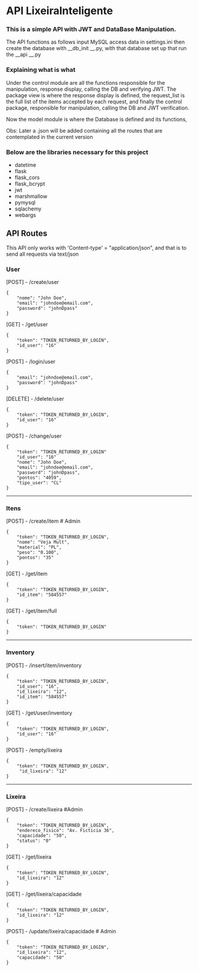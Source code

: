 # API LixeiraInteligente
### This is a simple API with JWT and DataBase Manipulation. 

The API functions as follows input MySQL access data in settings.ini then create the database
with __db_init __.py, with that database set up that run the __api __.py

### Explaining what is what
Under the control module are all the functions responsible for the manipulation, response display, calling the DB and verifying JWT. 
The package view is where the response display is defined, the request_list is the full list of the items accepted by each request,
and finally the control package, responsible for manipulation, calling the DB and JWT verification.

Now the model module is where the Database is defined and its functions, 

Obs: Later a .json will be added containing all the routes that are contemplated in the current version

### Below are the libraries necessary for this project

 - datetime
 - flask
 - flask_cors
 - flask_bcrypt
 - jwt
 - marshmallow
 - pymysql
 - sqlachemy
 - webargs

## API Routes
This API only works with 'Content-type' = "application/json", and that is to send all requests via text/json
### User

[POST] - /create/user

    {
        "nome": "John Doe",
        "email": "johndoe@email.com",
        "password": "johnDpass"
    }

[GET] - /get/user

    {
        "token": "TOKEN_RETURNED_BY_LOGIN",
        "id_user": "16"
    }

[POST] - /login/user

    {
        "email": "johndoe@email.com",
        "password": "johnDpass"
    }

[DELETE] - /delete/user

    {
        "token": "TOKEN_RETURNED_BY_LOGIN",
        "id_user": "16"
    }

[POST] - /change/user

    {
        "token": "TOKEN_RETURNED_BY_LOGIN"
        "id_user": "16"
        "nome": "John Doe",
        "email": "johndoe@email.com",
        "password": "johnDpass",
        "pontos": "4059",
        "tipo_user": "CL"
    }

-------------------------------------------
### Itens

[POST] - /create/item  # Admin

    {
        "token": "TOKEN_RETURNED_BY_LOGIN",
        "nome": "Veja Mult",
        "material": "PL",
        "peso": "0.100",
        "pontos": "35"
    }

[GET] - /get/item

    {
        "token": "TOKEN_RETURNED_BY_LOGIN",
        "id_item": "584557"
    }

[GET] - /get/item/full

    {
        "token": "TOKEN_RETURNED_BY_LOGIN"
    }

-------------------------------------------
### Inventory

[POST] - /insert/item/inventory 

    {
        "token": "TOKEN_RETURNED_BY_LOGIN",
        "id_user": "16",
        "id_lixeira": "12",
        "id_item": "584557"
    }

[GET] - /get/user/inventory
    
    {
        "token": "TOKEN_RETURNED_BY_LOGIN",
        "id_user": "16"
    }

[POST] - /empty/lixeira

    {
        "token": "TOKEN_RETURNED_BY_LOGIN",
         "id_lixeira": "12"
    }

-------------------------------------------
### Lixeira 

[POST] - /create/lixeira #Admin

    {
        "token": "TOKEN_RETURNED_BY_LOGIN",
        "endereco_fisico": "Av. Ficticia 36",
        "capacidade": "50",
        "status": "0"
    }

[GET] - /get/lixeira

    {
        "token": "TOKEN_RETURNED_BY_LOGIN",
        "id_lixeira": "12"
    }

[GET] - /get/lixeira/capacidade

    {
        "token": "TOKEN_RETURNED_BY_LOGIN",
        "id_lixeira": "12"
    }

[POST] - /update/lixeira/capacidade  # Admin

    {
        "token": "TOKEN_RETURNED_BY_LOGIN",
        "id_lixeira": "12",
        "capacidade": "50"
    }
